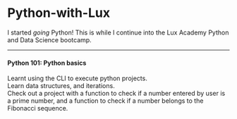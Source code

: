 # Python-with-Lux
I started *going* Python! This is while I continue into the Lux Academy Python and Data Science bootcamp.


-------------------
#### Python 101: Python basics
Learnt using the CLI to execute python projects.  
Learn data structures, and iterations.  
Check out a project with a function to check if a number entered by user is a prime number, and a function to check if a number belongs to the Fibonacci sequence.


